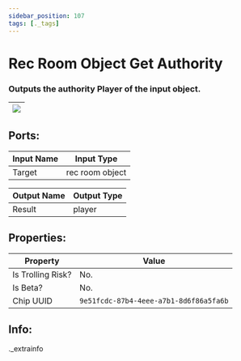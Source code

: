 ```yaml
---
sidebar_position: 107
tags: [._tags]
---
```


# Rec Room Object Get Authority


### Outputs the authority Player of the input object.

| ![](https://images-ext-2.discordapp.net/external/MPmIaQzlEPmgGWlgi-WxBBXt0Bjv_zWPkg1y1f_sy3s/https/www.recroomcircuits.com/image/circuit/absolute-value?width=206&height=108) |
|-----|

## Ports:

| Input Name | Input Type |
|-----------|-----------|
| Target | rec room object |

| Output Name | Output Type |
|-----------|-----------|
| Result | player |

## Properties:

| Property  | Value |
|-------------------|-----------|
| Is Trolling Risk? | No. |
| Is Beta? | No. |
| Chip UUID | `9e51fcdc-87b4-4eee-a7b1-8d6f86a5fa6b` |

## Info:
._extrainfo